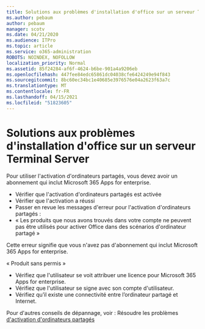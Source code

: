 ```yaml
---
title: Solutions aux problèmes d'installation d'office sur un serveur Terminal Server
ms.author: pebaum
author: pebaum
manager: scotv
ms.date: 04/21/2020
ms.audience: ITPro
ms.topic: article
ms.service: o365-administration
ROBOTS: NOINDEX, NOFOLLOW
localization_priority: Normal
ms.assetid: 85f24284-af6f-4624-b6be-901a4a9206eb
ms.openlocfilehash: 447fee84edc65861dc04038cfe6424249e94f843
ms.sourcegitcommit: 8bc60ec34bc1e40685e3976576e04a2623f63a7c
ms.translationtype: MT
ms.contentlocale: fr-FR
ms.lasthandoff: 04/15/2021
ms.locfileid: "51823605"
---
```

# <a name="solutions-for-issues-around-installing-office-on-a-terminal-server"></a>Solutions aux problèmes d'installation d'office sur un serveur Terminal Server

Pour utiliser l'activation d'ordinateurs partagés, vous devez avoir un abonnement qui inclut Microsoft 365 Apps for enterprise.
  
- Vérifier que l'activation d'ordinateurs partagés est activée
- Vérifier que l'activation a réussi
- Passer en revue les messages d'erreur pour l'activation d'ordinateurs partagés :
- « Les produits que nous avons trouvés dans votre compte ne peuvent pas être utilisés pour activer Office dans des scénarios d'ordinateur partagé »
  
Cette erreur signifie que vous n'avez pas d'abonnement qui inclut Microsoft 365 Apps for enterprise.

« Produit sans permis »

- Vérifiez que l'utilisateur se voit attribuer une licence pour Microsoft 365 Apps for enterprise.
- Vérifiez que l'utilisateur se signe avec son compte d'utilisateur.
- Vérifiez qu’il existe une connectivité entre l’ordinateur partagé et Internet.

Pour d'autres conseils de dépannage, voir : Résoudre les problèmes [d'activation d'ordinateurs partagés](https://docs.microsoft.com/DeployOffice/troubleshoot-shared-computer-activation)
